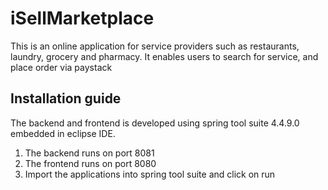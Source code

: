 # iSellMarketplace
This is an online application for service providers such as restaurants, laundry, grocery and pharmacy. It enables users to search for service, and place order via paystack

## Installation guide
The backend and frontend is developed using spring tool suite 4.4.9.0 embedded in eclipse IDE. 
1. The backend runs on port 8081
2. The frontend runs on port 8080
3. Import the applications into spring tool suite and click on run
